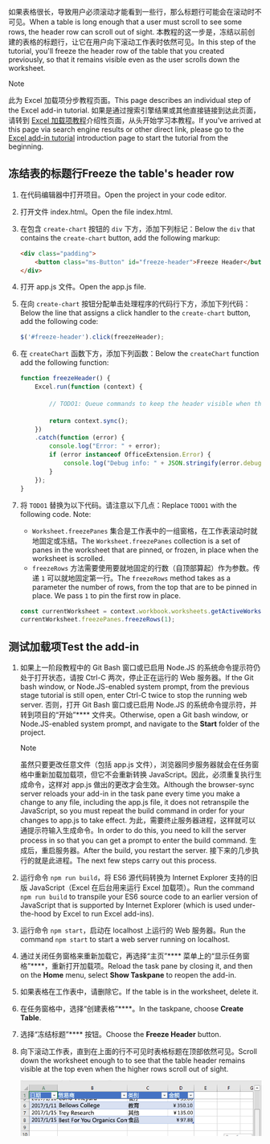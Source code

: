 <span data-ttu-id="a5385-101">如果表格很长，导致用户必须滚动才能看到一些行，那么标题行可能会在滚动时不可见。</span><span class="sxs-lookup"><span data-stu-id="a5385-101">When a table is long enough that a user must scroll to see some rows, the header row can scroll out of sight.</span></span> <span data-ttu-id="a5385-102">本教程的这一步是，冻结以前创建的表格的标题行，让它在用户向下滚动工作表时依然可见。</span><span class="sxs-lookup"><span data-stu-id="a5385-102">In this step of the tutorial, you'll freeze the header row of the table that you created previously, so that it remains visible even as the user scrolls down the worksheet.</span></span> 

> [!NOTE]
> <span data-ttu-id="a5385-103">此为 Excel 加载项分步教程页面。</span><span class="sxs-lookup"><span data-stu-id="a5385-103">This page describes an individual step of the Excel add-in tutorial.</span></span> <span data-ttu-id="a5385-104">如果是通过搜索引擎结果或其他直接链接到达此页面，请转到 [Excel 加载项教程](../tutorials/excel-tutorial.yml)介绍性页面，从头开始学习本教程。</span><span class="sxs-lookup"><span data-stu-id="a5385-104">If you’ve arrived at this page via search engine results or other direct link, please go to the [Excel add-in tutorial](../tutorials/excel-tutorial.yml) introduction page to start the tutorial from the beginning.</span></span>

## <a name="freeze-the-tables-header-row"></a><span data-ttu-id="a5385-105">冻结表的标题行</span><span class="sxs-lookup"><span data-stu-id="a5385-105">Freeze the table's header row</span></span>

1. <span data-ttu-id="a5385-106">在代码编辑器中打开项目。</span><span class="sxs-lookup"><span data-stu-id="a5385-106">Open the project in your code editor.</span></span> 
2. <span data-ttu-id="a5385-107">打开文件 index.html。</span><span class="sxs-lookup"><span data-stu-id="a5385-107">Open the file index.html.</span></span>
3. <span data-ttu-id="a5385-108">在包含 `create-chart` 按钮的 `div` 下方，添加下列标记：</span><span class="sxs-lookup"><span data-stu-id="a5385-108">Below the `div` that contains the `create-chart` button, add the following markup:</span></span>

    ```html
    <div class="padding">            
        <button class="ms-Button" id="freeze-header">Freeze Header</button>            
    </div>
    ```

4. <span data-ttu-id="a5385-109">打开 app.js 文件。</span><span class="sxs-lookup"><span data-stu-id="a5385-109">Open the app.js file.</span></span>

5. <span data-ttu-id="a5385-110">在向 `create-chart` 按钮分配单击处理程序的代码行下方，添加下列代码：</span><span class="sxs-lookup"><span data-stu-id="a5385-110">Below the line that assigns a click handler to the `create-chart` button, add the following code:</span></span>

    ```js
    $('#freeze-header').click(freezeHeader);
    ```

6. <span data-ttu-id="a5385-111">在 `createChart` 函数下方，添加下列函数：</span><span class="sxs-lookup"><span data-stu-id="a5385-111">Below the `createChart` function add the following function:</span></span>

    ```js
    function freezeHeader() {
        Excel.run(function (context) {
            
            // TODO1: Queue commands to keep the header visible when the user scrolls.

            return context.sync();
        })
        .catch(function (error) {
            console.log("Error: " + error);
            if (error instanceof OfficeExtension.Error) {
                console.log("Debug info: " + JSON.stringify(error.debugInfo));
            }
        });
    }
    ``` 

7. <span data-ttu-id="a5385-p103">将 `TODO1` 替换为以下代码。请注意以下几点：</span><span class="sxs-lookup"><span data-stu-id="a5385-p103">Replace `TODO1` with the following code. Note:</span></span>
   - <span data-ttu-id="a5385-114">`Worksheet.freezePanes` 集合是工作表中的一组窗格，在工作表滚动时就地固定或冻结。</span><span class="sxs-lookup"><span data-stu-id="a5385-114">The `Worksheet.freezePanes` collection is a set of panes in the worksheet that are pinned, or frozen, in place when the worksheet is scrolled.</span></span>
   - <span data-ttu-id="a5385-p104">`freezeRows` 方法需要使用要就地固定的行数（自顶部算起）作为参数。传递 `1` 可以就地固定第一行。</span><span class="sxs-lookup"><span data-stu-id="a5385-p104">The `freezeRows` method takes as a parameter the number of rows, from the top that are to be pinned in place. We pass `1` to pin the first row in place.</span></span>

    ```js
    const currentWorksheet = context.workbook.worksheets.getActiveWorksheet();
    currentWorksheet.freezePanes.freezeRows(1);
    ``` 

## <a name="test-the-add-in"></a><span data-ttu-id="a5385-117">测试加载项</span><span class="sxs-lookup"><span data-stu-id="a5385-117">Test the add-in</span></span>

1. <span data-ttu-id="a5385-118">如果上一阶段教程中的 Git Bash 窗口或已启用 Node.JS 的系统命令提示符仍处于打开状态，请按 Ctrl-C 两次，停止正在运行的 Web 服务器。</span><span class="sxs-lookup"><span data-stu-id="a5385-118">If the Git bash window, or Node.JS-enabled system prompt, from the previous stage tutorial is still open, enter Ctrl-C twice to stop the running web server.</span></span> <span data-ttu-id="a5385-119">否则，打开 Git Bash 窗口或已启用 Node.JS 的系统命令提示符，并转到项目的“开始”**** 文件夹。</span><span class="sxs-lookup"><span data-stu-id="a5385-119">Otherwise, open a Git bash window, or Node.JS-enabled system prompt, and navigate to the **Start** folder of the project.</span></span>

     > [!NOTE]
     > <span data-ttu-id="a5385-120">虽然只要更改任意文件（包括 app.js 文件），浏览器同步服务器就会在任务窗格中重新加载加载项，但它不会重新转换 JavaScript。因此，必须重复执行生成命令，这样对 app.js 做出的更改才会生效。</span><span class="sxs-lookup"><span data-stu-id="a5385-120">Although the browser-sync server reloads your add-in in the task pane every time you make a change to any file, including the app.js file, it does not retranspile the JavaScript, so you must repeat the build command in order for your changes to app.js to take effect.</span></span> <span data-ttu-id="a5385-121">为此，需要终止服务器进程，这样就可以通提示符输入生成命令。</span><span class="sxs-lookup"><span data-stu-id="a5385-121">In order to do this, you need to kill the server process in so that you can get a prompt to enter the build command.</span></span> <span data-ttu-id="a5385-122">生成后，重启服务器。</span><span class="sxs-lookup"><span data-stu-id="a5385-122">After the build, you restart the server.</span></span> <span data-ttu-id="a5385-123">接下来的几步执行的就是此进程。</span><span class="sxs-lookup"><span data-stu-id="a5385-123">The next few steps carry out this process.</span></span>

1. <span data-ttu-id="a5385-124">运行命令 `npm run build`，将 ES6 源代码转换为 Internet Explorer 支持的旧版 JavaScript（Excel 在后台用来运行 Excel 加载项）。</span><span class="sxs-lookup"><span data-stu-id="a5385-124">Run the command `npm run build` to transpile your ES6 source code to an earlier version of JavaScript that is supported by Internet Explorer (which is used under-the-hood by Excel to run Excel add-ins).</span></span>
2. <span data-ttu-id="a5385-125">运行命令 `npm start`，启动在 localhost 上运行的 Web 服务器。</span><span class="sxs-lookup"><span data-stu-id="a5385-125">Run the command `npm start` to start a web server running on localhost.</span></span>
4. <span data-ttu-id="a5385-126">通过关闭任务窗格来重新加载它，再选择“主页”**** 菜单上的“显示任务窗格”****，重新打开加载项。</span><span class="sxs-lookup"><span data-stu-id="a5385-126">Reload the task pane by closing it, and then on the **Home** menu, select **Show Taskpane** to reopen the add-in.</span></span>
6. <span data-ttu-id="a5385-127">如果表格在工作表中，请删除它。</span><span class="sxs-lookup"><span data-stu-id="a5385-127">If the table is in the worksheet, delete it.</span></span>
7. <span data-ttu-id="a5385-128">在任务窗格中，选择“创建表格”****。</span><span class="sxs-lookup"><span data-stu-id="a5385-128">In the taskpane, choose **Create Table**.</span></span> 
8. <span data-ttu-id="a5385-129">选择“冻结标题”**** 按钮。</span><span class="sxs-lookup"><span data-stu-id="a5385-129">Choose the **Freeze Header** button.</span></span>
9. <span data-ttu-id="a5385-130">向下滚动工作表，直到在上面的行不可见时表格标题在顶部依然可见。</span><span class="sxs-lookup"><span data-stu-id="a5385-130">Scroll down the worksheet enough to to see that the table header remains visible at the top even when the higher rows scroll out of sight.</span></span>

    ![Excel 教程 - 冻结标题](../images/excel-tutorial-freeze-header.png)
